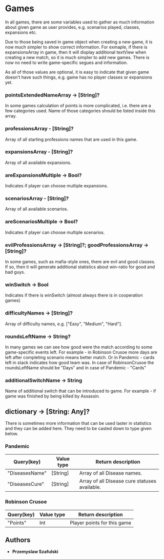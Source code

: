 # Games

In all games, there are some variables used to gather as much information about given game as user provides, e.g. scenarios played, classes, expansions etc.

Due to those being saved in game object when creating a new game, it is now much simpler to show correct information. For exmaple, if there is expansionsArray in game, then it will display additional textView when creating a new match, so it is much simpler to add new games. There is now no need to write game-specific segues and information.

As all of those values are optional, it is easy to indicate that given game doesn't have such things, e.g. game has no player classes or expansions yet.

### pointsExtendedNameArray -> [String]?

In some games calculation of points is more complicated, i.e. there are a few categories used. Name of those categories should be listed inside this array.

### professionsArray - [String]?

Array of all starting professions names that are used in this game.

### expansionsArray - [String]?

Array of all available expansions.

### areExpansionsMultiple -> Bool?

Indicates if player can choose multiple expansions.

### scenariosArray - [String]?

Array of all available scenarios.

### areScenariosMultiple -> Bool?

Indicates if player can choose multiple scenarios.

### evilProfessionsArray -> [String]?; goodProfessionsArray -> [String]?

In some games, such as mafia-style ones, there are evil and good classes. If so, then it will generate additional statistics about win-ratio for good and bad guys.

### winSwitch -> Bool

Indicates if there is winSwitch (almost always there is in cooperation games)

### difficultyNames -> [String]?

Array of difficulty names, e.g. ["Easy", "Medium", "Hard"].

### roundsLeftName -> String?

In many games we can see how good were the match according to some game-specific events left. For example - in Robinson Crusoe more days are left after completing scenario means better match. Or in Pandemic - cards left in stack indicates how good team was. In case of RobinsonCrusoe the roundsLeftName should be "Days" and in case of Pandemic - "Cards"

### additionalSwitchName -> String

Name of additional switch that can be introduced to game. For example - if game was finished by being killed by Assassin.

## dictionary -> [String: Any]?

There is sometimes more information that can be used laster in statistics and they can be added here. They need to be casted down to type given below.

### Pandemic

| Query(key) | Value type | Return description |
| --- | --- | --- |
"DiseasesName" | [String] | Array of all Disease names.
"DiseasesCure" | [String] | Array of all Disease cure statuses available.

### Robinson Crusoe

| Query(key) | Value type | Return description |
| --- | --- | --- |
"Points" | Int | Player points for this game


## Authors

* **Przemyslaw Szafulski**
